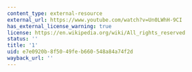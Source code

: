 ```yaml
---
content_type: external-resource
external_url: https://www.youtube.com/watch?v=Un0LWhH-9CI
has_external_license_warning: true
license: https://en.wikipedia.org/wiki/All_rights_reserved
status: ''
title: '1'
uid: e7e0920b-8f50-49fe-b660-548a84a74f2d
wayback_url: ''
---
```

